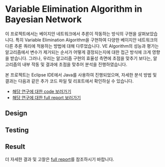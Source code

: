 # Variable Elimination Algorithm in Bayesian Network
이 프로젝트에서는 베이지안 네트워크에서 추론이 작동하는 방식의 구현을 살펴보았습니다. 특히 Variable Elimination Algorithm을 구현하여 다양한 베이지안 네트워크의 다른 추론 쿼리에 적용하는 방법에 대해 다루었습니다. VE Algorithm의 성능과 평가는 알고리즘에서 변수가 제거되는 순서가 어떻게 결정되는지에 대한 접근 방식에 크게 영향을 받습니다. 그러나, 우리는 알고리즘 구현의 효율성 측면에 초점을 맞추기 보다는, 알고리즘의 내부 작동 및 결과에 초점을 맞추어 분석을 진행하였습니다.

본 프로젝트는 Eclipse IDE에서 Java를 사용하여 진행되었으며, 자세한 분석 방법 및 결과는 다음과 같은 추가 코드 파일 및 리포트에서 확인하실 수 있습니다.<br/> 
- [해당 연구에 대한 code 보러가기](/code) <br/>
- [해당 연구에 대한 full report 보러가기](report.pdf) <br/> 

## Design

## Testing

## Result

더 자세한 결과 및 고찰은 [full report](report.pdf)를 참조하시기 바랍니다.





